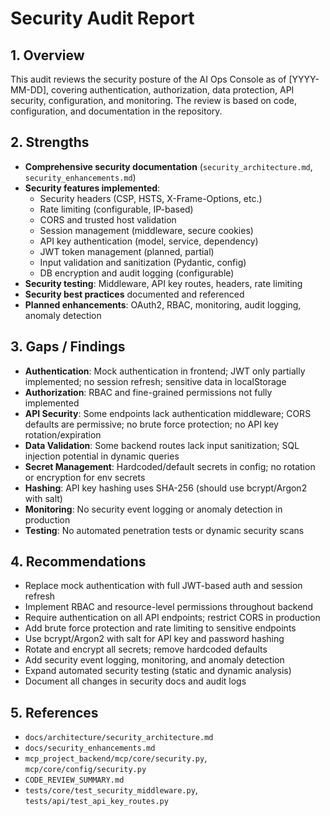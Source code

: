 # Security Audit Report

## 1. Overview

This audit reviews the security posture of the AI Ops Console as of [YYYY-MM-DD], covering authentication, authorization, data protection, API security, configuration, and monitoring. The review is based on code, configuration, and documentation in the repository.

## 2. Strengths

- **Comprehensive security documentation** (`security_architecture.md`, `security_enhancements.md`)
- **Security features implemented**:
  - Security headers (CSP, HSTS, X-Frame-Options, etc.)
  - Rate limiting (configurable, IP-based)
  - CORS and trusted host validation
  - Session management (middleware, secure cookies)
  - API key authentication (model, service, dependency)
  - JWT token management (planned, partial)
  - Input validation and sanitization (Pydantic, config)
  - DB encryption and audit logging (configurable)
- **Security testing**: Middleware, API key routes, headers, rate limiting
- **Security best practices** documented and referenced
- **Planned enhancements**: OAuth2, RBAC, monitoring, audit logging, anomaly detection

## 3. Gaps / Findings

- **Authentication**: Mock authentication in frontend; JWT only partially implemented; no session refresh; sensitive data in localStorage
- **Authorization**: RBAC and fine-grained permissions not fully implemented
- **API Security**: Some endpoints lack authentication middleware; CORS defaults are permissive; no brute force protection; no API key rotation/expiration
- **Data Validation**: Some backend routes lack input sanitization; SQL injection potential in dynamic queries
- **Secret Management**: Hardcoded/default secrets in config; no rotation or encryption for env secrets
- **Hashing**: API key hashing uses SHA-256 (should use bcrypt/Argon2 with salt)
- **Monitoring**: No security event logging or anomaly detection in production
- **Testing**: No automated penetration tests or dynamic security scans

## 4. Recommendations

- Replace mock authentication with full JWT-based auth and session refresh
- Implement RBAC and resource-level permissions throughout backend
- Require authentication on all API endpoints; restrict CORS in production
- Add brute force protection and rate limiting to sensitive endpoints
- Use bcrypt/Argon2 with salt for API key and password hashing
- Rotate and encrypt all secrets; remove hardcoded defaults
- Add security event logging, monitoring, and anomaly detection
- Expand automated security testing (static and dynamic analysis)
- Document all changes in security docs and audit logs

## 5. References

- `docs/architecture/security_architecture.md`
- `docs/security_enhancements.md`
- `mcp_project_backend/mcp/core/security.py`, `mcp/core/config/security.py`
- `CODE_REVIEW_SUMMARY.md`
- `tests/core/test_security_middleware.py`, `tests/api/test_api_key_routes.py` 